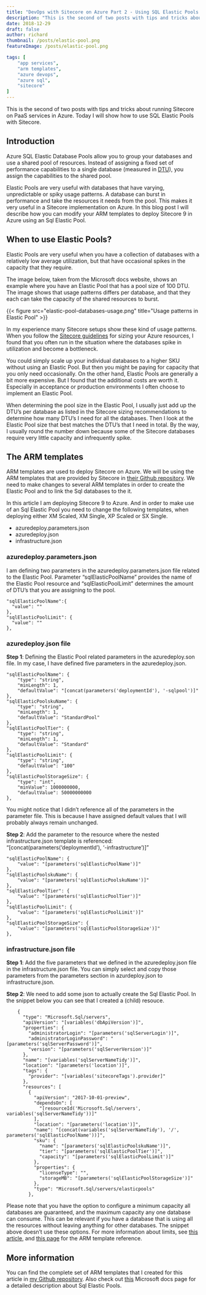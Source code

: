 ```yaml
---
title: "DevOps with Sitecore on Azure Part 2 - Using SQL Elastic Pools with Sitecore"
description: "This is the second of two posts with tips and tricks about running Sitecore on PaaS services in Azure. Today I will show how to use SQL Elastic Pools with Sitecore."
date: 2018-12-29
draft: false
author: richard
thumbnail: /posts/elastic-pool.png
featureImage: /posts/elastic-pool.png

tags: [
    "app services",
    "arm templates",
    "azure devops",
    "azure sql",
    "sitecore"
]
---
```


This is the second of two posts with tips and tricks about running Sitecore on PaaS services in Azure. Today I will show how to use SQL Elastic Pools with Sitecore.

<!--more-->

## Introduction
Azure SQL Elastic Database Pools allow you to group your databases and use a shared pool of resources. Instead of assigning a fixed set of performance capabilities to a single database (measured in [DTU](https://docs.microsoft.com/en-us/azure/sql-database/sql-database-service-tiers-dtu)), you assign the capabilities to the shared pool.

Elastic Pools are very useful with databases that have varying, unpredictable or spiky usage patterns. A database can burst in performance and take the resources it needs from the pool. This makes it very useful in a Sitecore implementation on Azure. In this blog post I will describe how you can modify your ARM templates to deploy Sitecore 9 in Azure using an Sql Elastic Pool.

## When to use Elastic Pools?
Elastic Pools are very useful when you have a collection of databases with a relatively low average utilization, but that have occasional spikes in the capacity that they require.

The image below, taken from the Microsoft docs website, shows an example where you have an Elastic Pool that has a pool size of 100 DTU. The image shows that usage patterns differs per database, and that they each can take the capacity of the shared resources to burst.

{{< figure src="elastic-pool-databases-usage.png" title="Usage patterns in Elastic Pool" >}}

In my experience many Sitecore setups show these kind of usage patterns. When you follow the [Sitecore guidelines](https://kb.sitecore.net/articles/043375) for sizing your Azure resources, I found that you often run in the situation where the databases spike in utilization and become a bottleneck.

You could simply scale up your individual databases to a higher SKU without using an Elastic Pool. But then you might be paying for capacity that you only need occasionally. On the other hand, Elastic Pools are generally a bit more expensive. But I found that the additional costs are worth it. Especially in acceptance or production environments I often choose to implement an Elastic Pool.

When determining the pool size in the Elastic Pool, I usually just add up the DTU’s per database as listed in the Sitecore sizing recommendations to determine how many DTU’s I need for all the databases. Then I look at the Elastic Pool size that best matches the DTU’s that I need in total. By the way, I usually round the number down because some of the Sitecore databases require very little capacity and infrequently spike.

## The ARM templates

ARM templates are used to deploy Sitecore on Azure. We will be using the ARM templates that are provided by Sitecore in [their Github repository](https://github.com/Sitecore/Sitecore-Azure-Quickstart-Templates). We need to make changes to several ARM templates in order to create the Elastic Pool and to link the Sql databases to the it.

In this article I am deploying Sitecore 9 to Azure. And in order to make use of an Sql Elastic Pool you need to change the following templates, when deploying either XM Scaled, XM Single, XP Scaled or SX Single.

* azuredeploy.parameters.json
* azuredeploy.json
* infrastructure.json

### azuredeploy.parameters.json

I am defining two parameters in the azuredeploy.parameters.json file related to the Elastic Pool. Parameter “sqlElasticPoolName” provides the name of the Elastic Pool resource and “sqlElasticPoolLimit” determines the amount of DTU’s that you are assigning to the pool.

```
"sqlElasticPoolName":{
  "value": ""
},
"sqlElasticPoolLimit": {
  "value": ""
},
```

### azuredeploy.json file

__Step 1__: Defining the Elastic Pool related parameters in the azuredeploy.son file. In my case, I have defined five parameters in the azuredeploy.json.

```
"sqlElasticPoolName": {
    "type": "string",
    "minLength": 1,
    "defaultValue": "[concat(parameters('deploymentId'), '-sqlpool')]"
},
"sqlElasticPoolskuName": {
    "type": "string",
    "minLength": 1,
    "defaultValue": "StandardPool"
},
"sqlElasticPoolTier": {
    "type": "string",
    "minLength": 1,
    "defaultValue": "Standard"
},
"sqlElasticPoolLimit": {
    "type": "string",
    "defaultValue": "100"
},
"sqlElasticPoolStorageSize": {
    "type": "int",
    "minValue": 1000000000,
    "defaultValue": 50000000000
},
```

You might notice that I didn’t reference all of the parameters in the parameter file. This is because I have assigned default values that I will probably always remain unchanged.

__Step 2__: Add the parameter to the resource where the nested infrastructure.json template is referenced: “[concat(parameters(‘deploymentId’), ‘-infrastructure’)]”

```
"sqlElasticPoolName": {
    "value": "[parameters('sqlElasticPoolName')]"
},
"sqlElasticPoolskuName": {
    "value": "[parameters('sqlElasticPoolskuName')]"
},
"sqlElasticPoolTier": {
    "value": "[parameters('sqlElasticPoolTier')]"
},
"sqlElasticPoolLimit": {
    "value": "[parameters('sqlElasticPoolLimit')]"
},
"sqlElasticPoolStorageSize": {
    "value": "[parameters('sqlElasticPoolStorageSize')]"
},
```
### infrastructure.json file

__Step 1__: Add the five parameters that we defined in the azuredeploy.json file in the infrastructure.json file. You can simply select and copy those parameters from the parameters section in azurdeploy.json to infrastructure.json.

__Step 2__: We need to add some json to actually create the Sql Elastic Pool. In the snippet below you can see that I created a (child) resouce.

```
    {
      "type": "Microsoft.Sql/servers",
      "apiVersion": "[variables('dbApiVersion')]",
      "properties": {
        "administratorLogin": "[parameters('sqlServerLogin')]",
        "administratorLoginPassword": "[parameters('sqlServerPassword')]",
        "version": "[parameters('sqlServerVersion')]"
      },
      "name": "[variables('sqlServerNameTidy')]",
      "location": "[parameters('location')]",
      "tags": {
        "provider": "[variables('sitecoreTags').provider]"
      },
      "resources": [
        {
          "apiVersion": "2017-10-01-preview",
          "dependsOn": [
            "[resourceId('Microsoft.Sql/servers', variables('sqlServerNameTidy'))]"
          ],
          "location": "[parameters('location')]",
          "name": "[concat(variables('sqlServerNameTidy'), '/', parameters('sqlElasticPoolName'))]",
          "sku": {
            "name": "[parameters('sqlElasticPoolskuName')]",
            "tier": "[parameters('sqlElasticPoolTier')]",
            "capacity": "[parameters('sqlElasticPoolLimit')]"
          },
          "properties": {
            "licenseType": "",
            "storageMB": "[parameters('sqlElasticPoolStorageSize')]"
          },
          "type": "Microsoft.Sql/servers/elasticpools"
        },
```

Please note that you have the option to configure a minimum capacity all databases are guaranteed, and the maximum capacity any one database can consume. This can be relevant if you have a database that is using all the resources without leaving anything for other databases. The snippet above doesn’t use these options. For more information about limits, see [this article](https://docs.microsoft.com/en-us/azure/sql-database/sql-database-dtu-resource-limits-elastic-pools), and [this page](https://docs.microsoft.com/en-us/azure/templates/microsoft.sql/2017-10-01-preview/servers/elasticpools) for the ARM template reference.

## More information

You can find the complete set of ARM templates that I created for this article in [my Github repository](https://github.com/rwaal/SitecoreDevOpsOnAzure). Also check out [this](https://docs.microsoft.com/en-us/azure/sql-database/sql-database-elastic-pool) Microsoft docs page for a detailed description about Sql Elastic Pools.